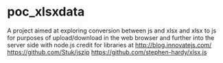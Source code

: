 poc_xlsxdata
============

A project aimed at exploring conversion between js and xlsx and xlsx to js for purposes of upload/download in the web browser and further into the server side with node.js
credit for libraries at
http://blog.innovatejs.com/
https://github.com/Stuk/jszip
https://github.com/stephen-hardy/xlsx.js
